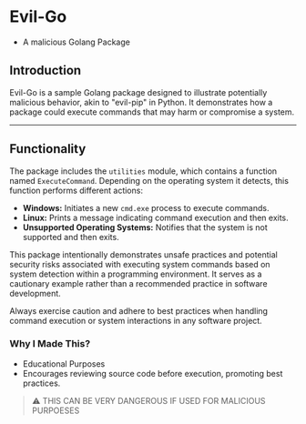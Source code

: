 # Evil-Go
- A malicious Golang Package

## Introduction

Evil-Go is a sample Golang package designed to illustrate potentially malicious behavior, akin to "evil-pip" in Python. It demonstrates how a package could execute commands that may harm or compromise a system.

---

## Functionality

The package includes the `utilities` module, which contains a function named `ExecuteCommand`. Depending on the operating system it detects, this function performs different actions:

- **Windows:** Initiates a new `cmd.exe` process to execute commands.
- **Linux:** Prints a message indicating command execution and then exits.
- **Unsupported Operating Systems:** Notifies that the system is not supported and then exits.

This package intentionally demonstrates unsafe practices and potential security risks associated with executing system commands based on system detection within a programming environment. It serves as a cautionary example rather than a recommended practice in software development.

Always exercise caution and adhere to best practices when handling command execution or system interactions in any software project.

### Why I Made This?
- Educational Purposes
- Encourages reviewing source code before execution, promoting best practices.

> :warning: THIS CAN BE VERY DANGEROUS IF USED FOR MALICIOUS PURPOESES
